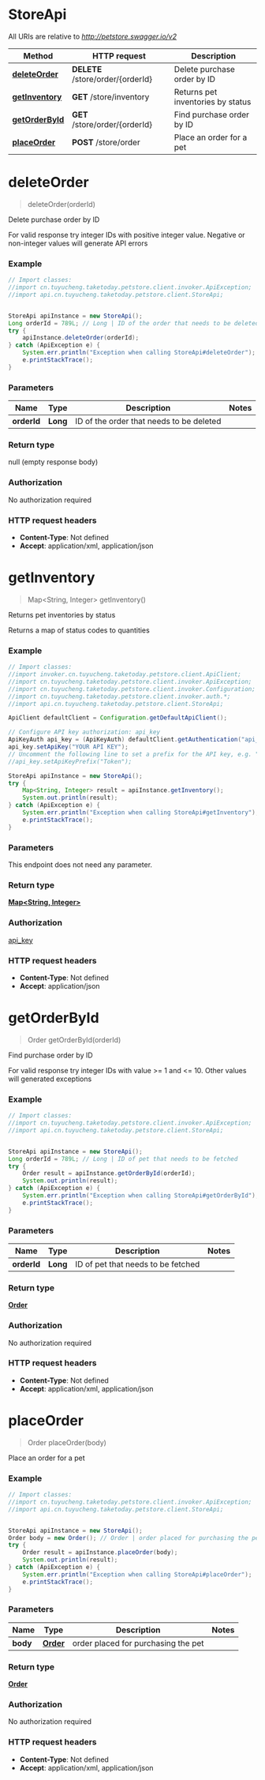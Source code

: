 # StoreApi

All URIs are relative to *http://petstore.swagger.io/v2*

 Method                                       | HTTP request                      | Description                       
----------------------------------------------|-----------------------------------|-----------------------------------
 [**deleteOrder**](StoreApi.md#deleteOrder)   | **DELETE** /store/order/{orderId} | Delete purchase order by ID       
 [**getInventory**](StoreApi.md#getInventory) | **GET** /store/inventory          | Returns pet inventories by status 
 [**getOrderById**](StoreApi.md#getOrderById) | **GET** /store/order/{orderId}    | Find purchase order by ID         
 [**placeOrder**](StoreApi.md#placeOrder)     | **POST** /store/order             | Place an order for a pet          

<a name="deleteOrder"></a>

# **deleteOrder**

> deleteOrder(orderId)

Delete purchase order by ID

For valid response try integer IDs with positive integer value. Negative or non-integer values will generate API errors

### Example

```java
// Import classes:
//import cn.tuyucheng.taketoday.petstore.client.invoker.ApiException;
//import api.cn.tuyucheng.taketoday.petstore.client.StoreApi;


StoreApi apiInstance = new StoreApi();
Long orderId = 789L; // Long | ID of the order that needs to be deleted
try {
    apiInstance.deleteOrder(orderId);
} catch (ApiException e) {
    System.err.println("Exception when calling StoreApi#deleteOrder");
    e.printStackTrace();
}
```

### Parameters

 Name        | Type     | Description                              | Notes 
-------------|----------|------------------------------------------|-------
 **orderId** | **Long** | ID of the order that needs to be deleted |

### Return type

null (empty response body)

### Authorization

No authorization required

### HTTP request headers

- **Content-Type**: Not defined
- **Accept**: application/xml, application/json

<a name="getInventory"></a>

# **getInventory**

> Map&lt;String, Integer&gt; getInventory()

Returns pet inventories by status

Returns a map of status codes to quantities

### Example

```java
// Import classes:
//import invoker.cn.tuyucheng.taketoday.petstore.client.ApiClient;
//import cn.tuyucheng.taketoday.petstore.client.invoker.ApiException;
//import cn.tuyucheng.taketoday.petstore.client.invoker.Configuration;
//import cn.tuyucheng.taketoday.petstore.client.invoker.auth.*;
//import api.cn.tuyucheng.taketoday.petstore.client.StoreApi;

ApiClient defaultClient = Configuration.getDefaultApiClient();

// Configure API key authorization: api_key
ApiKeyAuth api_key = (ApiKeyAuth) defaultClient.getAuthentication("api_key");
api_key.setApiKey("YOUR API KEY");
// Uncomment the following line to set a prefix for the API key, e.g. "Token" (defaults to null)
//api_key.setApiKeyPrefix("Token");

StoreApi apiInstance = new StoreApi();
try {
    Map<String, Integer> result = apiInstance.getInventory();
    System.out.println(result);
} catch (ApiException e) {
    System.err.println("Exception when calling StoreApi#getInventory");
    e.printStackTrace();
}
```

### Parameters

This endpoint does not need any parameter.

### Return type

[**Map&lt;String, Integer&gt;**](Map.md)

### Authorization

[api_key](../README.md#api_key)

### HTTP request headers

- **Content-Type**: Not defined
- **Accept**: application/json

<a name="getOrderById"></a>

# **getOrderById**

> Order getOrderById(orderId)

Find purchase order by ID

For valid response try integer IDs with value &gt;&#x3D; 1 and &lt;&#x3D; 10. Other values will generated exceptions

### Example

```java
// Import classes:
//import cn.tuyucheng.taketoday.petstore.client.invoker.ApiException;
//import api.cn.tuyucheng.taketoday.petstore.client.StoreApi;


StoreApi apiInstance = new StoreApi();
Long orderId = 789L; // Long | ID of pet that needs to be fetched
try {
    Order result = apiInstance.getOrderById(orderId);
    System.out.println(result);
} catch (ApiException e) {
    System.err.println("Exception when calling StoreApi#getOrderById");
    e.printStackTrace();
}
```

### Parameters

 Name        | Type     | Description                        | Notes 
-------------|----------|------------------------------------|-------
 **orderId** | **Long** | ID of pet that needs to be fetched |

### Return type

[**Order**](Order.md)

### Authorization

No authorization required

### HTTP request headers

- **Content-Type**: Not defined
- **Accept**: application/xml, application/json

<a name="placeOrder"></a>

# **placeOrder**

> Order placeOrder(body)

Place an order for a pet

### Example

```java
// Import classes:
//import cn.tuyucheng.taketoday.petstore.client.invoker.ApiException;
//import api.cn.tuyucheng.taketoday.petstore.client.StoreApi;


StoreApi apiInstance = new StoreApi();
Order body = new Order(); // Order | order placed for purchasing the pet
try {
    Order result = apiInstance.placeOrder(body);
    System.out.println(result);
} catch (ApiException e) {
    System.err.println("Exception when calling StoreApi#placeOrder");
    e.printStackTrace();
}
```

### Parameters

 Name     | Type                  | Description                         | Notes 
----------|-----------------------|-------------------------------------|-------
 **body** | [**Order**](Order.md) | order placed for purchasing the pet |

### Return type

[**Order**](Order.md)

### Authorization

No authorization required

### HTTP request headers

- **Content-Type**: Not defined
- **Accept**: application/xml, application/json

